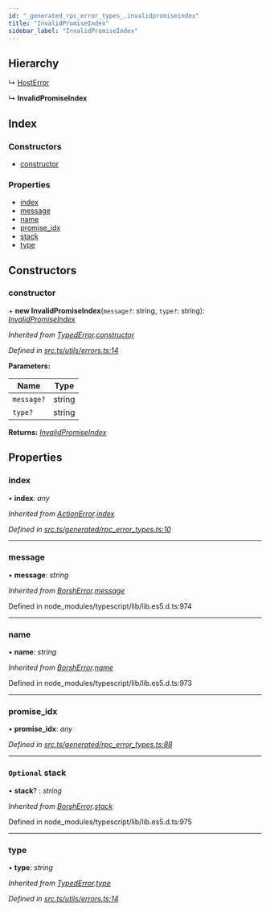 ```yaml
---
id: "_generated_rpc_error_types_.invalidpromiseindex"
title: "InvalidPromiseIndex"
sidebar_label: "InvalidPromiseIndex"
---
```


## Hierarchy

  ↳ [HostError](_generated_rpc_error_types_.hosterror.md)

  ↳ **InvalidPromiseIndex**

## Index

### Constructors

* [constructor](_generated_rpc_error_types_.invalidpromiseindex.md#constructor)

### Properties

* [index](_generated_rpc_error_types_.invalidpromiseindex.md#index)
* [message](_generated_rpc_error_types_.invalidpromiseindex.md#message)
* [name](_generated_rpc_error_types_.invalidpromiseindex.md#name)
* [promise_idx](_generated_rpc_error_types_.invalidpromiseindex.md#promise_idx)
* [stack](_generated_rpc_error_types_.invalidpromiseindex.md#optional-stack)
* [type](_generated_rpc_error_types_.invalidpromiseindex.md#type)

## Constructors

###  constructor

\+ **new InvalidPromiseIndex**(`message?`: string, `type?`: string): *[InvalidPromiseIndex](_generated_rpc_error_types_.invalidpromiseindex.md)*

*Inherited from [TypedError](_utils_errors_.typederror.md).[constructor](_utils_errors_.typederror.md#constructor)*

*Defined in [src.ts/utils/errors.ts:14](https://github.com/nearprotocol/nearlib/blob/213b318/src.ts/utils/errors.ts#L14)*

**Parameters:**

Name | Type |
------ | ------ |
`message?` | string |
`type?` | string |

**Returns:** *[InvalidPromiseIndex](_generated_rpc_error_types_.invalidpromiseindex.md)*

## Properties

###  index

• **index**: *any*

*Inherited from [ActionError](_generated_rpc_error_types_.actionerror.md).[index](_generated_rpc_error_types_.actionerror.md#index)*

*Defined in [src.ts/generated/rpc_error_types.ts:10](https://github.com/nearprotocol/nearlib/blob/213b318/src.ts/generated/rpc_error_types.ts#L10)*

___

###  message

• **message**: *string*

*Inherited from [BorshError](_utils_serialize_.borsherror.md).[message](_utils_serialize_.borsherror.md#message)*

Defined in node_modules/typescript/lib/lib.es5.d.ts:974

___

###  name

• **name**: *string*

*Inherited from [BorshError](_utils_serialize_.borsherror.md).[name](_utils_serialize_.borsherror.md#name)*

Defined in node_modules/typescript/lib/lib.es5.d.ts:973

___

###  promise_idx

• **promise_idx**: *any*

*Defined in [src.ts/generated/rpc_error_types.ts:88](https://github.com/nearprotocol/nearlib/blob/213b318/src.ts/generated/rpc_error_types.ts#L88)*

___

### `Optional` stack

• **stack**? : *string*

*Inherited from [BorshError](_utils_serialize_.borsherror.md).[stack](_utils_serialize_.borsherror.md#optional-stack)*

Defined in node_modules/typescript/lib/lib.es5.d.ts:975

___

###  type

• **type**: *string*

*Inherited from [TypedError](_utils_errors_.typederror.md).[type](_utils_errors_.typederror.md#type)*

*Defined in [src.ts/utils/errors.ts:14](https://github.com/nearprotocol/nearlib/blob/213b318/src.ts/utils/errors.ts#L14)*
